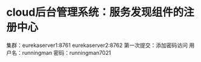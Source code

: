 # cloud后台管理系统：服务发现组件的注册中心
集群：eurekaserver1:8761
      eurekaserver2:8762
第一次提交：添加密码访问
用户名：runningman
密码：runningman7021
